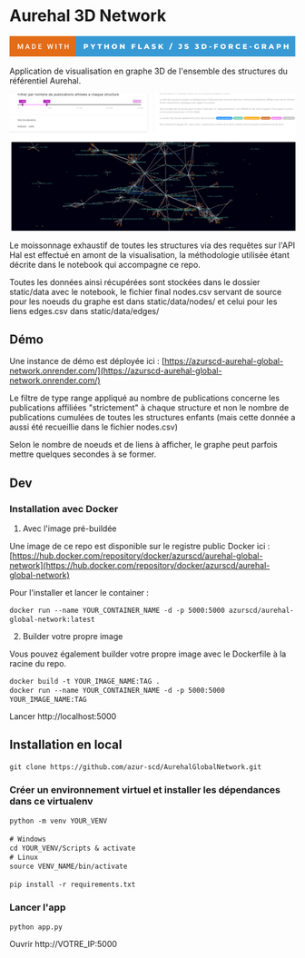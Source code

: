 # Aurehal 3D Network

![forthebadge](/assets/forthebadge.svg)

Application de visualisation en graphe 3D de l'ensemble des structures du référentiel Aurehal.

![aurehal-global-network](/assets/screenshot.png)

Le moissonnage exhaustif de toutes les structures via des requêtes sur l'API Hal est effectué en amont de la visualisation, la méthodologie utilisée étant décrite dans le notebook qui accompagne ce repo.

Toutes les données ainsi récupérées sont stockées dans le dossier static/data avec le notebook, le fichier final nodes.csv servant de source pour les noeuds du graphe est dans static/data/nodes/ et celui pour les liens edges.csv dans static/data/edges/

## Démo

Une instance de démo est déployée ici : [https://azurscd-aurehal-global-network.onrender.com/](https://azurscd-aurehal-global-network.onrender.com/)

Le filtre de type range appliqué au nombre de publications concerne les publications affiliées "strictement" à chaque structure et non le nombre de publications cumulées de toutes les structures enfants (mais cette donnée a aussi été recueillie dans le fichier nodes.csv)

Selon le nombre de noeuds et de liens à afficher, le graphe peut parfois mettre quelques secondes à se former.

## Dev

### Installation avec Docker

1. Avec l'image pré-buildée

Une image de ce repo est disponible sur le registre public Docker ici : [https://hub.docker.com/repository/docker/azurscd/aurehal-global-network](https://hub.docker.com/repository/docker/azurscd/aurehal-global-network)

Pour l'installer et lancer le container : 

```
docker run --name YOUR_CONTAINER_NAME -d -p 5000:5000 azurscd/aurehal-global-network:latest

```

2. Builder votre propre image

Vous pouvez également builder votre propre image avec le Dockerfile à la racine du repo.

```
docker build -t YOUR_IMAGE_NAME:TAG .
docker run --name YOUR_CONTAINER_NAME -d -p 5000:5000 YOUR_IMAGE_NAME:TAG
```
Lancer http://localhost:5000

## Installation en local

```
git clone https://github.com/azur-scd/AurehalGlobalNetwork.git
```

### Créer un environnement virtuel et installer les dépendances dans ce virtualenv

```
python -m venv YOUR_VENV

# Windows
cd YOUR_VENV/Scripts & activate
# Linux
source VENV_NAME/bin/activate

pip install -r requirements.txt
```
### Lancer l'app

```
python app.py
```

Ouvrir http://VOTRE_IP:5000